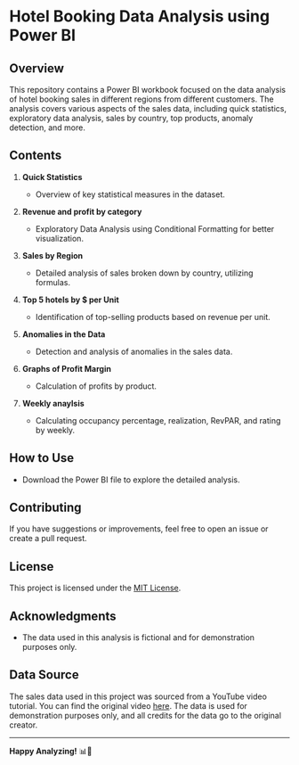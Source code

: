 # Hotel Booking Data Analysis using Power BI

## Overview

This repository contains a Power BI workbook focused on the data analysis of hotel booking sales in different regions from different customers. The analysis covers various aspects of the sales data, including quick statistics, exploratory data analysis, sales by country, top products, anomaly detection, and more.

## Contents

1. **Quick Statistics**
   - Overview of key statistical measures in the dataset.

2. **Revenue and profit by category**
   - Exploratory Data Analysis using Conditional Formatting for better visualization.

3. **Sales by Region**
   - Detailed analysis of sales broken down by country, utilizing formulas.

4. **Top 5 hotels by $ per Unit**
   - Identification of top-selling products based on revenue per unit.

5. **Anomalies in the Data**
   - Detection and analysis of anomalies in the sales data.
6. **Graphs of Profit Margin**
   - Calculation of profits by product.
7. **Weekly anaylsis**
   - Calculating occupancy percentage, realization, RevPAR, and rating by weekly.

## How to Use

- Download the Power BI file to explore the detailed analysis.

## Contributing

If you have suggestions or improvements, feel free to open an issue or create a pull request.

## License

This project is licensed under the [MIT License](LICENSE).

## Acknowledgments

- The data used in this analysis is fictional and for demonstration purposes only.

## Data Source

The sales data used in this project was sourced from a YouTube video tutorial. You can find the original video [here](https://youtu.be/v2oNWja7M2E?feature=shared). The data is used for demonstration purposes only, and all credits for the data go to the original creator.

---

**Happy Analyzing!** 📊🍫

